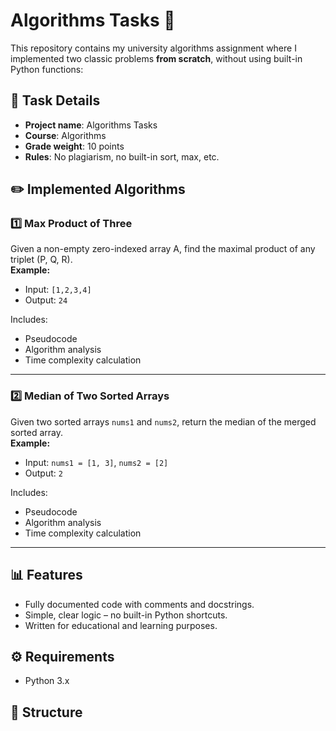 # Algorithms Tasks 🧮

This repository contains my university algorithms assignment where I implemented two classic problems **from scratch**, without using built-in Python functions:

## 📌 Task Details
- **Project name**: Algorithms Tasks
- **Course**: Algorithms 
- **Grade weight**: 10 points
- **Rules**: No plagiarism, no built-in sort, max, etc.

## ✏️ Implemented Algorithms

### 1️⃣ Max Product of Three
Given a non-empty zero-indexed array A, find the maximal product of any triplet (P, Q, R).  
**Example:**
- Input: `[1,2,3,4]`
- Output: `24`

Includes:
- Pseudocode
- Algorithm analysis
- Time complexity calculation

---

### 2️⃣ Median of Two Sorted Arrays
Given two sorted arrays `nums1` and `nums2`, return the median of the merged sorted array.  
**Example:**
- Input: `nums1 = [1, 3]`, `nums2 = [2]`
- Output: `2`

Includes:
- Pseudocode
- Algorithm analysis
- Time complexity calculation

---

## 📊 Features
- Fully documented code with comments and docstrings.
- Simple, clear logic – no built-in Python shortcuts.
- Written for educational and learning purposes.

## ⚙️ Requirements
- Python 3.x

## 📂 Structure
